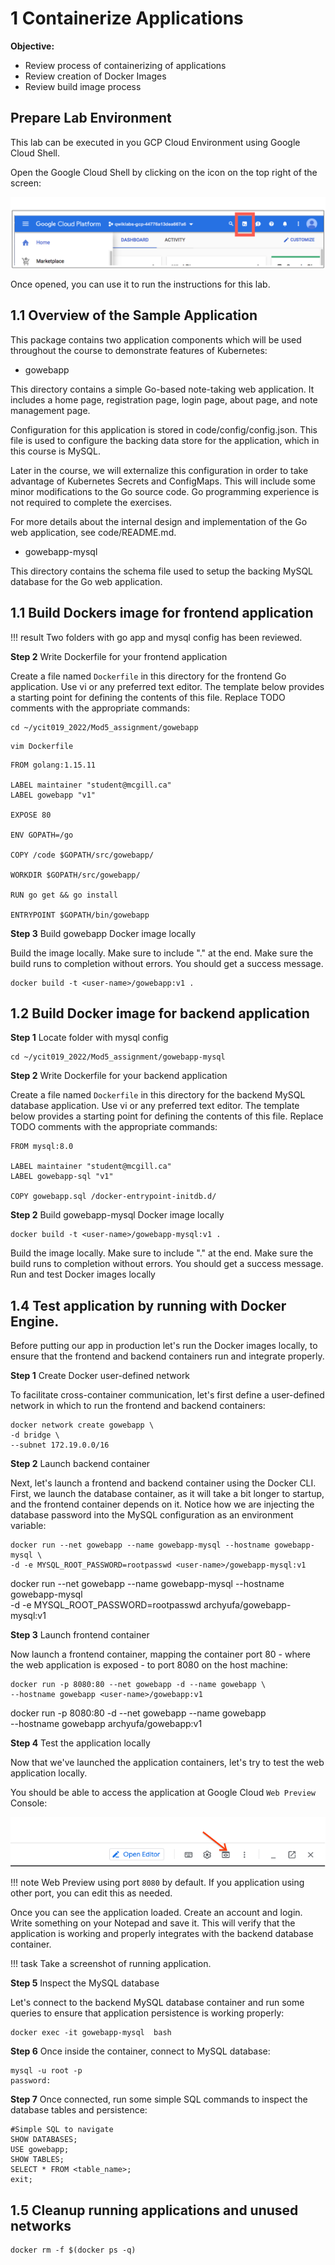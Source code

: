 # 1 Containerize Applications

**Objective:**

  * Review process of containerizing of applications
  * Review creation of Docker Images
  * Review build image process


## Prepare Lab Environment

This lab can be executed in you GCP Cloud Environment using Google Cloud Shell.

Open the Google Cloud Shell by clicking on the icon on the top right of the screen:

![alt text](images/cloud_shell.png "Google Cloud Shell")


Once opened, you can use it to run the instructions for this lab.



## 1.1 Overview of the Sample Application

This package contains two application components which will be used
throughout the course to demonstrate features of Kubernetes:

* gowebapp

This directory contains a simple Go-based note-taking web application. It includes a home page, registration page, login page, about page, and note management page.

Configuration for this application is stored in code/config/config.json. This file is used to configure the backing data store for the application, which in this course is MySQL.

Later in the course, we will externalize this configuration in order to take advantage of Kubernetes Secrets and ConfigMaps. This will include some minor modifications to the Go source code. Go programming experience is not required to complete the exercises.

For more details about the internal design and implementation of the Go web application, see code/README.md.

* gowebapp-mysql

This directory contains the schema file used to setup the backing MySQL database for the Go web application.

## 1.1 Build Dockers image for frontend application


!!! result
    Two folders with go app and mysql config has been reviewed.

**Step 2** Write Dockerfile for your frontend application

Create a file named `Dockerfile` in this directory for the frontend Go application. Use vi or any preferred text editor. The template below provides a starting point for defining the contents of this file. Replace TODO comments with the appropriate commands:

```
cd ~/ycit019_2022/Mod5_assignment/gowebapp
```

```
vim Dockerfile
```

```
FROM golang:1.15.11

LABEL maintainer "student@mcgill.ca"
LABEL gowebapp "v1"

EXPOSE 80

ENV GOPATH=/go

COPY /code $GOPATH/src/gowebapp/

WORKDIR $GOPATH/src/gowebapp/

RUN go get && go install

ENTRYPOINT $GOPATH/bin/gowebapp
```

**Step 3**  Build gowebapp Docker image locally

Build the  image locally. Make sure to include "." at the end. Make sure the
build runs to completion without errors. You should get a success message.

```
docker build -t <user-name>/gowebapp:v1 .
```

## 1.2 Build Docker image for backend application

**Step 1** Locate folder with mysql config

```
cd ~/ycit019_2022/Mod5_assignment/gowebapp-mysql
```

**Step 2** Write Dockerfile for your backend application

Create a file named `Dockerfile` in this directory for the backend MySQL database application. Use vi or any preferred text editor. The template below provides a starting point for defining the contents of this file. Replace TODO comments with the appropriate commands:

```
FROM mysql:8.0

LABEL maintainer "student@mcgill.ca"
LABEL gowebapp-sql "v1"

COPY gowebapp.sql /docker-entrypoint-initdb.d/
```

**Step 2** Build gowebapp-mysql Docker image locally

```
docker build -t <user-name>/gowebapp-mysql:v1 .
```

Build the image locally. Make sure to include "." at the end. Make sure the
build runs to completion without errors. You should get a success message.
Run and test Docker images locally


## 1.4 Test application by running with Docker Engine.

Before putting our app in production let's run the Docker images locally, to ensure that the frontend and backend containers run and integrate properly.

**Step 1** Create Docker user-defined network

To facilitate cross-container communication, let's first define a user-defined
network in which to run the frontend and backend containers:


```
docker network create gowebapp \
-d bridge \
--subnet 172.19.0.0/16
```

**Step 2**  Launch backend container

Next, let's launch a frontend and backend container using the Docker CLI.
First, we launch the database container, as it will take a bit longer to
startup, and the frontend container depends on it. Notice how we are injecting
the database password into the MySQL configuration as an environment variable:

```
docker run --net gowebapp --name gowebapp-mysql --hostname gowebapp-mysql \
-d -e MYSQL_ROOT_PASSWORD=rootpasswd <user-name>/gowebapp-mysql:v1
```

docker run --net gowebapp --name gowebapp-mysql --hostname gowebapp-mysql \
-d -e MYSQL_ROOT_PASSWORD=rootpasswd archyufa/gowebapp-mysql:v1


**Step 3**  Launch frontend container

Now launch a frontend container, mapping the container port 80 - where the web application is exposed - to port 8080
 on the host machine:

```
docker run -p 8080:80 --net gowebapp -d --name gowebapp \
--hostname gowebapp <user-name>/gowebapp:v1
```

docker run -p 8080:80 -d --net gowebapp --name gowebapp \
--hostname gowebapp archyufa/gowebapp:v1

**Step 4**  Test the application locally

Now that we've launched the application containers, let's try to test the web
application locally.

You should be able to access the application at Google Cloud `Web Preview` Console:

![alt text](images/web_preview.png "Web Preview")

!!! note
    Web Preview using port `8080` by default. If you application using other port, you can edit this as needed.


Once you can see the application loaded. Create an account and login.
Write something on your Notepad and save it. This will verify that the application is working and properly integrates with
the backend database container.


!!! task
    Take a screenshot of running application. 

**Step 5** Inspect the MySQL database

Let's connect to the backend MySQL database container and run some queries to
ensure that application persistence is working properly:

```
docker exec -it gowebapp-mysql  bash
```

**Step 6** Once inside the container, connect to MySQL database:

```
mysql -u root -p
password:
```

**Step 7** Once connected, run some simple SQL commands to inspect the database tables
and persistence:
```
#Simple SQL to navigate
SHOW DATABASES;
USE gowebapp;
SHOW TABLES;
SELECT * FROM <table_name>;
exit;
```

## 1.5 Cleanup running applications and unused networks

```
docker rm -f $(docker ps -q)
```
